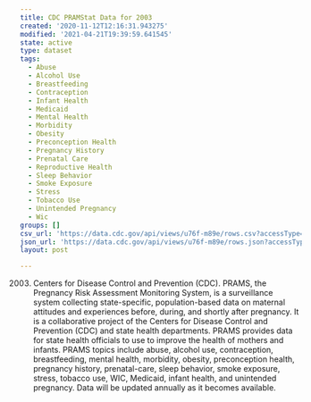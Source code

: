 ```yaml
---
title: CDC PRAMStat Data for 2003
created: '2020-11-12T12:16:31.943275'
modified: '2021-04-21T19:39:59.641545'
state: active
type: dataset
tags:
  - Abuse
  - Alcohol Use
  - Breastfeeding
  - Contraception
  - Infant Health
  - Medicaid
  - Mental Health
  - Morbidity
  - Obesity
  - Preconception Health
  - Pregnancy History
  - Prenatal Care
  - Reproductive Health
  - Sleep Behavior
  - Smoke Exposure
  - Stress
  - Tobacco Use
  - Unintended Pregnancy
  - Wic
groups: []
csv_url: 'https://data.cdc.gov/api/views/u76f-m89e/rows.csv?accessType=DOWNLOAD'
json_url: 'https://data.cdc.gov/api/views/u76f-m89e/rows.json?accessType=DOWNLOAD'
layout: post

---
```

2003. Centers for Disease Control and Prevention (CDC). PRAMS, the Pregnancy Risk Assessment Monitoring System, is a surveillance system collecting state-specific, population-based data on maternal attitudes and experiences before, during, and shortly after pregnancy. It is a collaborative project of the Centers for Disease Control and Prevention (CDC) and state health departments. PRAMS provides data for state health officials to use to improve the health of mothers and infants. PRAMS topics include abuse, alcohol use, contraception, breastfeeding, mental health, morbidity, obesity, preconception health, pregnancy history, prenatal-care, sleep behavior, smoke exposure, stress, tobacco use, WIC, Medicaid, infant health, and unintended pregnancy. Data will be updated annually as it becomes available.
